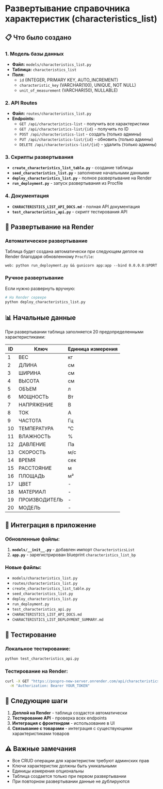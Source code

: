 # Развертывание справочника характеристик (characteristics_list)

## 📋 Что было создано

### 1. Модель базы данных
- **Файл:** `models/characteristics_list.py`
- **Таблица:** `characteristics_list`
- **Поля:**
  - `id` (INTEGER, PRIMARY KEY, AUTO_INCREMENT)
  - `characteristic_key` (VARCHAR(100), UNIQUE, NOT NULL)
  - `unit_of_measurement` (VARCHAR(50), NULLABLE)

### 2. API Routes
- **Файл:** `routes/characteristics_list.py`
- **Endpoints:**
  - `GET /api/characteristics-list` - получить все характеристики
  - `GET /api/characteristics-list/{id}` - получить по ID
  - `POST /api/characteristics-list` - создать (только админы)
  - `PUT /api/characteristics-list/{id}` - обновить (только админы)
  - `DELETE /api/characteristics-list/{id}` - удалить (только админы)

### 3. Скрипты развертывания
- **`create_characteristics_list_table.py`** - создание таблицы
- **`seed_characteristics_list.py`** - заполнение начальными данными
- **`deploy_characteristics_list.py`** - полное развертывание на Render
- **`run_deployment.py`** - запуск развертывания из Procfile

### 4. Документация
- **`CHARACTERISTICS_LIST_API_DOCS.md`** - полная API документация
- **`test_characteristics_api.py`** - скрипт тестирования API

## 🚀 Развертывание на Render

### Автоматическое развертывание
Таблица будет создана автоматически при следующем деплое на Render благодаря обновленному `Procfile`:

```
web: python run_deployment.py && gunicorn app:app --bind 0.0.0.0:$PORT
```

### Ручное развертывание
Если нужно развернуть вручную:

```bash
# На Render сервере
python deploy_characteristics_list.py
```

## 📊 Начальные данные

При развертывании таблица заполняется 20 предопределенными характеристиками:

| ID | Ключ | Единица измерения |
|----|------|-------------------|
| 1 | ВЕС | кг |
| 2 | ДЛИНА | см |
| 3 | ШИРИНА | см |
| 4 | ВЫСОТА | см |
| 5 | ОБЪЕМ | л |
| 6 | МОЩНОСТЬ | Вт |
| 7 | НАПРЯЖЕНИЕ | В |
| 8 | ТОК | А |
| 9 | ЧАСТОТА | Гц |
| 10 | ТЕМПЕРАТУРА | °C |
| 11 | ВЛАЖНОСТЬ | % |
| 12 | ДАВЛЕНИЕ | Па |
| 13 | СКОРОСТЬ | м/с |
| 14 | ВРЕМЯ | сек |
| 15 | РАССТОЯНИЕ | м |
| 16 | ПЛОЩАДЬ | м² |
| 17 | ЦВЕТ | - |
| 18 | МАТЕРИАЛ | - |
| 19 | ПРОИЗВОДИТЕЛЬ | - |
| 20 | МОДЕЛЬ | - |

## 🔧 Интеграция в приложение

### Обновленные файлы:
1. **`models/__init__.py`** - добавлен импорт `CharacteristicsList`
2. **`app.py`** - зарегистрирован blueprint `characteristics_list_bp`

### Новые файлы:
- `models/characteristics_list.py`
- `routes/characteristics_list.py`
- `create_characteristics_list_table.py`
- `seed_characteristics_list.py`
- `deploy_characteristics_list.py`
- `run_deployment.py`
- `test_characteristics_api.py`
- `CHARACTERISTICS_LIST_API_DOCS.md`
- `CHARACTERISTICS_LIST_DEPLOYMENT_SUMMARY.md`

## 🧪 Тестирование

### Локальное тестирование:
```bash
python test_characteristics_api.py
```

### Тестирование на Render:
```bash
curl -X GET "https://pospro-new-server.onrender.com/api/characteristics-list" \
  -H "Authorization: Bearer YOUR_TOKEN"
```

## 📝 Следующие шаги

1. **Деплой на Render** - таблица создастся автоматически
2. **Тестирование API** - проверка всех endpoints
3. **Интеграция с фронтендом** - использование в UI
4. **Связывание с товарами** - интеграция с существующими характеристиками товаров

## ⚠️ Важные замечания

- Все CRUD операции для характеристик требуют админских прав
- Ключи характеристик должны быть уникальными
- Единицы измерения опциональны
- Таблица создается только при первом развертывании
- При повторном развертывании данные не дублируются
